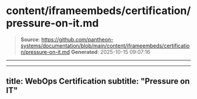 # content/iframeembeds/certification/pressure-on-it.md

> **Source**: https://github.com/pantheon-systems/documentation/blob/main/content/iframeembeds/certification/pressure-on-it.md
> **Generated**: 2025-10-15 09:07:16

---

---
title: WebOps Certification
subtitle: "Pressure on IT"
---

<Partial file="certification-guide/pressure-on-it.md" />

